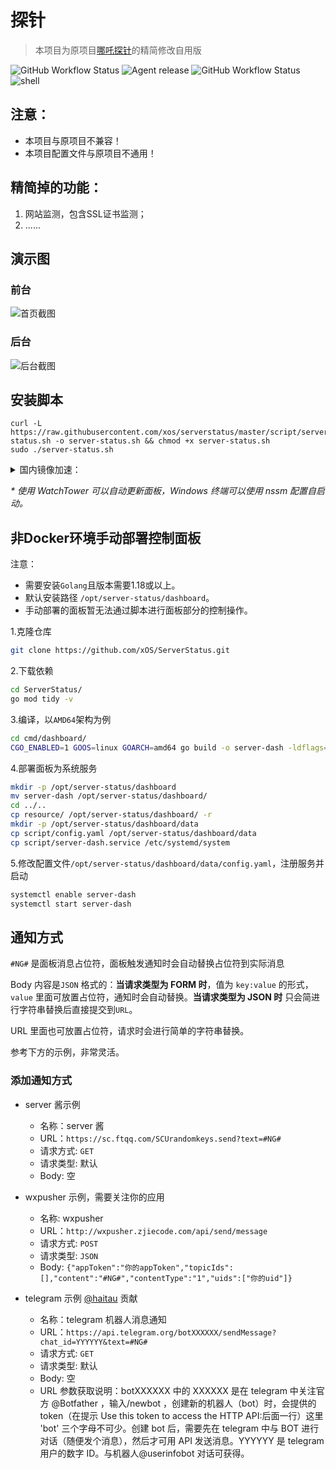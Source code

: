 # 探针

> 本项目为原项目[哪吒探针](https://github.com/naiba/nezha)的精简修改自用版

![GitHub Workflow Status](https://img.shields.io/github/workflow/status/xOS/ServerStatus/Dashboard%20image?label=管理面板%20v0.1.18&logo=github&style=for-the-badge) ![Agent release](https://img.shields.io/github/v/release/xOS/ServerStatus?color=brightgreen&label=Agent&style=for-the-badge&logo=github) ![GitHub Workflow Status](https://img.shields.io/github/workflow/status/xOS/ServerStatus/Agent%20release?label=Agent%20CI&logo=github&style=for-the-badge) ![shell](https://img.shields.io/badge/安装脚本-v0.1.9-brightgreen?style=for-the-badge&logo=linux)

## 注意：

* 本项目与原项目不兼容！
* 本项目配置文件与原项目不通用！

## 精简掉的功能：

1. 网站监测，包含SSL证书监测；
2. ......

## 演示图

### 前台

![首页截图](https://i.cdn.ink/views/2022/05/25/b168b1.png)

### 后台

![后台截图](https://i.cdn.ink/views/2022/05/25/fd1b7d.png)

## 安装脚本

```shell
curl -L https://raw.githubusercontent.com/xos/serverstatus/master/script/server-status.sh -o server-status.sh && chmod +x server-status.sh
sudo ./server-status.sh
```

<details>
    <summary>国内镜像加速：</summary>

```shell
curl -L https://fastly.jsdelivr.net/gh/xos/serverstatus@master/script/server-status.sh -o server-status.sh && chmod +x server-status.sh
CN=true sudo ./server-status.sh
```

</details>

_\* 使用 WatchTower 可以自动更新面板，Windows 终端可以使用 nssm 配置自启动。_



## 非Docker环境手动部署控制面板

注意：

* 需要安装`Golang`且版本需要1.18或以上。
* 默认安装路径 `/opt/server-status/dashboard`。
* 手动部署的面板暂无法通过脚本进行面板部分的控制操作。

1.克隆仓库

```bash
git clone https://github.com/xOS/ServerStatus.git
```

2.下载依赖

```bash
cd ServerStatus/
go mod tidy -v
```

3.编译，以`AMD64`架构为例

```bash
cd cmd/dashboard/
CGO_ENABLED=1 GOOS=linux GOARCH=amd64 go build -o server-dash -ldflags="-s -w"
```

4.部署面板为系统服务

```bash
mkdir -p /opt/server-status/dashboard
mv server-dash /opt/server-status/dashboard/
cd ../..
cp resource/ /opt/server-status/dashboard/ -r
mkdir -p /opt/server-status/dashboard/data
cp script/config.yaml /opt/server-status/dashboard/data
cp script/server-dash.service /etc/systemd/system
```

5.修改配置文件`/opt/server-status/dashboard/data/config.yaml`，注册服务并启动

```bash
systemctl enable server-dash
systemctl start server-dash
```
## 通知方式

`#NG#` 是面板消息占位符，面板触发通知时会自动替换占位符到实际消息

Body 内容是`JSON` 格式的：**当请求类型为 FORM 时**，值为 `key:value` 的形式，`value` 里面可放置占位符，通知时会自动替换。**当请求类型为 JSON 时** 只会简进行字符串替换后直接提交到`URL`。

URL 里面也可放置占位符，请求时会进行简单的字符串替换。

参考下方的示例，非常灵活。

### 添加通知方式

   - server 酱示例

     - 名称：server 酱
     - URL：`https://sc.ftqq.com/SCUrandomkeys.send?text=#NG#`
     - 请求方式: `GET`
     - 请求类型: 默认
     - Body: 空

   - wxpusher 示例，需要关注你的应用

     - 名称: wxpusher
     - URL：`http://wxpusher.zjiecode.com/api/send/message`
     - 请求方式: `POST`
     - 请求类型: `JSON`
     - Body: `{"appToken":"你的appToken","topicIds":[],"content":"#NG#","contentType":"1","uids":["你的uid"]}`

   - telegram 示例 [@haitau](https://github.com/haitau) 贡献

     - 名称：telegram 机器人消息通知
     - URL：`https://api.telegram.org/botXXXXXX/sendMessage?chat_id=YYYYYY&text=#NG#`
     - 请求方式: `GET`
     - 请求类型: 默认
     - Body: 空
     - URL 参数获取说明：botXXXXXX 中的 XXXXXX 是在 telegram 中关注官方 @Botfather ，输入/newbot ，创建新的机器人（bot）时，会提供的 token（在提示 Use this token to access the HTTP API:后面一行）这里 'bot' 三个字母不可少。创建 bot 后，需要先在 telegram 中与 BOT 进行对话（随便发个消息），然后才可用 API 发送消息。YYYYYY 是 telegram 用户的数字 ID。与机器人@userinfobot 对话可获得。
